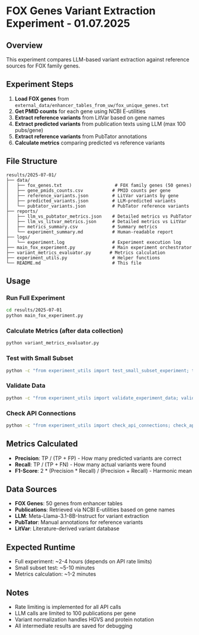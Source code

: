 # FOX Genes Variant Extraction Experiment - 01.07.2025

## Overview

This experiment compares LLM-based variant extraction against reference sources for FOX family genes.

## Experiment Steps

1. **Load FOX genes** from `external_data/enhancer_tables_from_uw/fox_unique_genes.txt`
2. **Get PMID counts** for each gene using NCBI E-utilities
3. **Extract reference variants** from LitVar based on gene names
4. **Extract predicted variants** from publication texts using LLM (max 100 pubs/gene)
5. **Extract reference variants** from PubTator annotations
6. **Calculate metrics** comparing predicted vs reference variants

## File Structure

```
results/2025-07-01/
├── data/
│   ├── fox_genes.txt                    # FOX family genes (50 genes)
│   ├── gene_pmids_counts.csv           # PMID counts per gene
│   ├── reference_variants.json         # LitVar variants by gene
│   ├── predicted_variants.json         # LLM-predicted variants
│   └── pubtator_variants.json          # PubTator reference variants
├── reports/
│   ├── llm_vs_pubtator_metrics.json    # Detailed metrics vs PubTator
│   ├── llm_vs_litvar_metrics.json      # Detailed metrics vs LitVar
│   ├── metrics_summary.csv             # Summary metrics
│   └── experiment_summary.md           # Human-readable report
├── logs/
│   └── experiment.log                  # Experiment execution log
├── main_fox_experiment.py              # Main experiment orchestrator
├── variant_metrics_evaluator.py       # Metrics calculation
├── experiment_utils.py                 # Helper functions
└── README.md                           # This file
```

## Usage

### Run Full Experiment
```bash
cd results/2025-07-01
python main_fox_experiment.py
```

### Calculate Metrics (after data collection)
```bash
python variant_metrics_evaluator.py
```

### Test with Small Subset
```bash
python -c "from experiment_utils import test_small_subset_experiment; test_small_subset_experiment()"
```

### Validate Data
```bash
python -c "from experiment_utils import validate_experiment_data; validate_experiment_data()"
```

### Check API Connections
```bash
python -c "from experiment_utils import check_api_connections; check_api_connections()"
```

## Metrics Calculated

- **Precision**: TP / (TP + FP) - How many predicted variants are correct
- **Recall**: TP / (TP + FN) - How many actual variants were found
- **F1-Score**: 2 * (Precision * Recall) / (Precision + Recall) - Harmonic mean

## Data Sources

- **FOX Genes**: 50 genes from enhancer tables
- **Publications**: Retrieved via NCBI E-utilities based on gene names
- **LLM**: Meta-Llama-3.1-8B-Instruct for variant extraction
- **PubTator**: Manual annotations for reference variants
- **LitVar**: Literature-derived variant database

## Expected Runtime

- Full experiment: ~2-4 hours (depends on API rate limits)
- Small subset test: ~5-10 minutes
- Metrics calculation: ~1-2 minutes

## Notes

- Rate limiting is implemented for all API calls
- LLM calls are limited to 100 publications per gene
- Variant normalization handles HGVS and protein notation
- All intermediate results are saved for debugging

